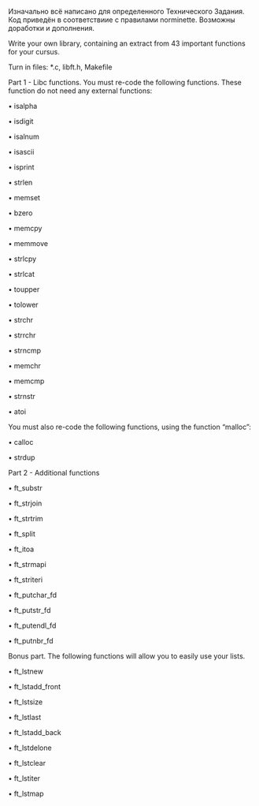 Изначально всё написано для определенного Технического Задания. Код приведён в соответствиие с правилами norminette.
Возможны доработки и дополнения.

Write your own library, containing an extract from 43 important functions for your cursus.

Turn in files: *.c, libft.h, Makefile


Part 1 - Libc functions. You must re-code the following functions. These function do not need any external functions:

• isalpha

• isdigit

• isalnum

• isascii

• isprint

• strlen

• memset

• bzero

• memcpy

• memmove

• strlcpy

• strlcat

• toupper

• tolower

• strchr

• strrchr

• strncmp

• memchr

• memcmp

• strnstr

• atoi

You must also re-code the following functions, using the function “malloc”:

• calloc

• strdup


Part 2 - Additional functions

• ft_substr

• ft_strjoin

• ft_strtrim

• ft_split

• ft_itoa

• ft_strmapi

• ft_striteri

• ft_putchar_fd

• ft_putstr_fd

• ft_putendl_fd

• ft_putnbr_fd


Bonus part. The following functions will allow you to easily use your lists.

• ft_lstnew

• ft_lstadd_front

• ft_lstsize

• ft_lstlast

• ft_lstadd_back

• ft_lstdelone

• ft_lstclear

• ft_lstiter

• ft_lstmap
